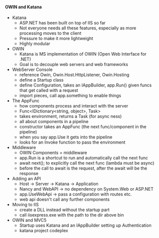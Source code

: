 #### OWIN and Katana
* Katana
  * ASP.NET has been built on top of IIS so far
  * Not everyone needs all these features, especially as more processing moves to the client
  * Pressure to make it more lightweight
  * Highly modular
* OWIN
  * Katana is MS implementation of OWIN (Open Web Interface for .NET)
  * Goal is to decouple web servers and web frameworks
* WebServer Console
  * reference Owin, Owin.Host.HttpListener, Owin.Hosting
  * define a Startup class 
  * define Configuration, takes an IAppBuilder, app.Run() given funcs that get called with a request
  * import pieces, call app.something to enable things
* The AppFunc
  * how components process and interact with the server
  * Func<IDictionary<string, object>, Task>
  * takes environment, returns a Task (for async ness)
  * all about components in a pipeline
  * constructor takes an AppFunc (the next func/component in the pipeline)
  * when you say app.Use<Component> it gets into the pipeline
  * looks for an Invoke function to pass the environment
* Middleware
  * OWIN Components = middleware
  * app.Run is a shortcut to run and automatically call the next func
  * await next(); to explicitly call the next func (lambda must be async)
  * before the call to await is the request, after the await will be the response
* Adding an API
  * Host -> Server -> Katana -> Application
  * Nancy and WebAPI -> no dependency on System.Web or ASP.NET
  * app.UseWebApi -> pass a configuration with routes etc.
  * web api doesn't call any further components
* Moving to IIS
  * create a DLL instead without the startup part
  * call iisexpress.exe with the path to the dir above bin
* OWIN and MVC5
  * Startup uses Katana and an IAppBuilder setting up Authentication
  * katana project codeplex
